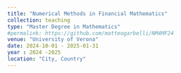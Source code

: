 ```yaml
---
title: "Numerical Methods in Financial Mathematics"
collection: teaching
type: "Master Degree in Mathematics"
#permalink: https://github.com/matteogarbelli/NM4MF24
venue: "University of Verona"
date: 2024-10-01 - 2025-01-31
year : 2024 -2025
location: "City, Country"
---
```






